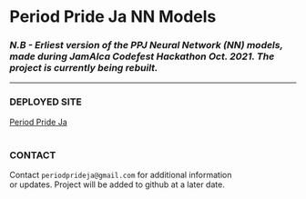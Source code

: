 # Period Pride Ja NN Models
### *N.B - Erliest version of the PPJ Neural Network (NN) models, made during JamAIca Codefest Hackathon Oct. 2021. The project is currently being rebuilt.*

---
### **DEPLOYED SITE**
[Period Pride Ja](https://periodprideja.herokuapp.com/)
<br><br>

### **CONTACT**
Contact ```periodprideja@gmail.com``` for additional information<br> or updates. Project will be added to github at a later date.
